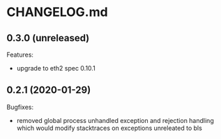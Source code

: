 # CHANGELOG.md

## 0.3.0 (unreleased)

Features:

  - upgrade to eth2 spec 0.10.1

## 0.2.1 (2020-01-29)

Bugfixes:

  - removed global process unhandled exception and rejection handling which would modify stacktraces on exceptions unreleated to bls